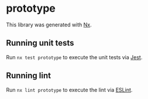 # prototype

This library was generated with [Nx](https://nx.dev).

## Running unit tests

Run `nx test prototype` to execute the unit tests via [Jest](https://jestjs.io).

## Running lint

Run `nx lint prototype` to execute the lint via [ESLint](https://eslint.org/).
